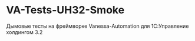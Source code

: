 # VA-Tests-UH32-Smoke
Дымовые тесты на фреймворке Vanessa-Automation для 1С:Управление холдингом 3.2